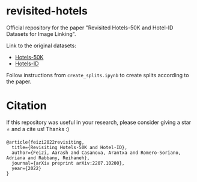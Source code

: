 # revisited-hotels
Official repository for the paper "Revisited Hotels-50K and Hotel-ID Datasets for Image Linking". 

Link to the original datasets:

 - [Hotels-50K](https://github.com/GWUvision/Hotels-50K)
 - [Hotels-ID](https://www.kaggle.com/c/hotel-id-2021-fgvc8)


Follow instructions from `create_splits.ipynb` to create splits according to the paper.

# Citation
If this repository was useful in your research, please consider giving a star ⭐ and a cite us! Thanks :) 
```
@article{feizi2022revisiting,
  title={Revisiting Hotels-50K and Hotel-ID},
  author={Feizi, Aarash and Casanova, Arantxa and Romero-Soriano, Adriana and Rabbany, Reihaneh},
  journal={arXiv preprint arXiv:2207.10200},
  year={2022}
}
```
